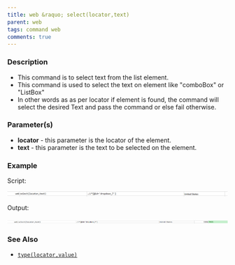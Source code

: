 ```yaml
---
title: web &raquo; select(locator,text)
parent: web
tags: command web
comments: true
---
```


### Description

*   This command is to select text from the list element.
*   This command is used to select the text on element like "comboBox" or "ListBox"
*   In other words as as per locator if element is found, the command will select the desired Text and pass the command or else fail otherwise.

### Parameter(s)

- **locator** - this parameter is the locator of the element.
- **text** - this parameter is the text to be selected on the element.

### Example

Script:

![](image/select_01.png)

Output:

![](image/select_02.png)

### See Also

*    [`type(locator,value)`](type(locator,value))